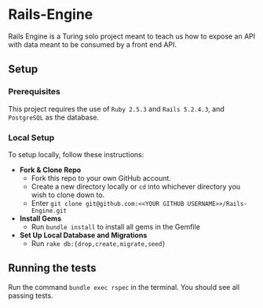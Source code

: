 # Rails-Engine

  Rails Engine is a Turing solo project meant to teach us how to expose an API with data meant to be consumed by a front end API.

## Setup

### Prerequisites

This project requires the use of `Ruby 2.5.3` and `Rails 5.2.4.3`,
and `PostgreSQL` as the database.

### Local Setup

To setup locally, follow these instructions:
  * __Fork & Clone Repo__
    * Fork this repo to your own GitHub account.
    * Create a new directory locally or `cd` into whichever directory you wish to clone down to.
    * Enter `git clone git@github.com:<<YOUR GITHUB USERNAME>>/Rails-Engine.git`
  * __Install Gems__
    * Run `bundle install` to install all gems in the Gemfile
  * __Set Up Local Database and Migrations__
    * Run `rake db:{drop,create,migrate,seed}`

## Running the tests

Run the command `bundle exec rspec` in the terminal.  You should see all passing tests.
